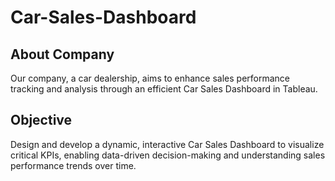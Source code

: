 # Car-Sales-Dashboard

## About Company
Our company, a car dealership, aims to enhance sales performance tracking and analysis through an efficient Car Sales Dashboard in Tableau.

## Objective
Design and develop a dynamic, interactive Car Sales Dashboard to visualize critical KPIs, enabling data-driven decision-making and understanding sales performance trends over time.
